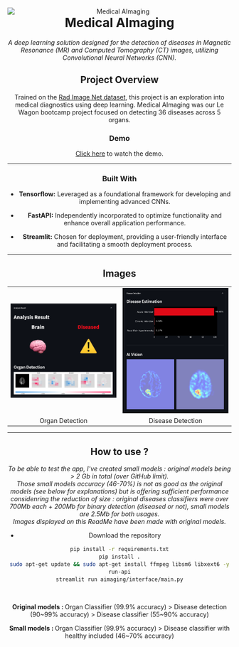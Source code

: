 <header>

<!--
  <<< Author notes: Course header >>>
  Include a 1280×640 image, course title in sentence case, and a concise description in emphasis.
  In your repository settings: enable template repository, add your 1280×640 social image, auto delete head branches.
  Add your open source license, GitHub uses MIT license.
-->


<img src="https://raw.githubusercontent.com/rkassila/Medical_AImaging/master/aimaging/interface/images/title_image.png" alt="Medical AImaging" width="1280" align="right">

# Medical AImaging

_A deep learning solution designed for the detection of diseases in Magnetic Resonance (MR) and Computed Tomography (CT) images, utilizing Convolutional Neural Networks (CNN)._

## Project Overview

Trained on the [Rad Image Net dataset](https://www.radimagenet.com), this project is an exploration into medical diagnostics using deep learning. 
Medical AImaging was our Le Wagon bootcamp project focused on detecting 36 diseases across 5 organs. 

### Demo

[Click here](https://youtu.be/I43Ln32OAMs?t=1076&si=Rjq8IJsQYe_u5sY1) to watch the demo.

---
### Built With

- **Tensorflow:** Leveraged as a foundational framework for developing and implementing advanced CNNs.

- **FastAPI:** Independently incorporated to optimize functionality and enhance overall application performance.

- **Streamlit:** Chosen for deployment, providing a user-friendly interface and facilitating a smooth deployment process.

---
## Images

<table>
  <tr>
    <td align="top"><img src="https://raw.githubusercontent.com/rkassila/Medical_AImaging/master/aimaging/interface/images/shap_image.png" alt="Shap" width="500"></td>
    <td align="top"><img src="https://raw.githubusercontent.com/rkassila/Medical_AImaging/master/aimaging/interface/images/ai_vision.png" alt="AI Vision" width="500"></td>
  </tr>
  <tr>
    <td align="center">Organ Detection</td>
    <td align="center">Disease Detection</td>
  </tr>
</table>

---
## How to use ?
<p>
  <i>To be able to test the app, I've created small models : original models being > 2 Gb in total (over GitHub limit). <br/>
    Those small models accuracy (46-70%) is not as good as the original models (see below for explanations) but is offering sufficient performance considenring the reduction of size : original diseases classifiers were over 700Mb each + 200Mb for binary detection (diseased or not), small models are 2.5Mb for both usages.<br/> Images displayed on this ReadMe have been made with original models.</i>

- Download the repository
```bash
pip install -r requirements.txt
pip install .
sudo apt-get update && sudo apt-get install ffmpeg libsm6 libxext6 -y
run-api
streamlit run aimaging/interface/main.py
```

</p>

<br/>

<p><b>Original models : </b> Organ Classifier (99.9% accuracy) > Disease detection (90~99% accuracy) > Disease classifier (55~90% accuracy)</p>
<p><b>Small models : </b> Organ Classifier (99.9% accuracy) > Disease classifier with healthy included (46~70% accuracy)</p>

<footer>
</footer>
